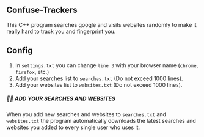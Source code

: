 ## Confuse-Trackers
This C++ program searches google and visits websites randomly to make it really hard to track you and fingerprint you.

## Config
1. In ```settings.txt``` you can change ```line 3``` with your browser name (```chrome```, ```firefox```, etc.)
2. Add your searches list to ```searches.txt``` (Do not exceed 1000 lines).
3. Add your websites list to ```websites.txt``` (Do not exceed 1000 lines).

##### 👨‍💻 ADD YOUR SEARCHES AND WEBSITES
When you add new searches and websites to ```searches.txt``` and ```websites.txt``` the program automatically downloads the latest searches and websites you added to every single user who uses it.
